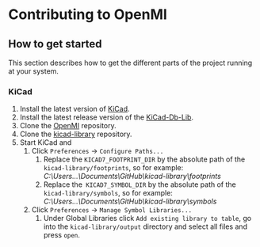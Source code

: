 # Contributing to OpenMI

## How to get started

This section describes how to get the different parts of the project running at your system.

### KiCad

1. Install the latest version of [KiCad](https://www.kicad.org/).
2. Install the latest release version of the [KiCad-Db-Lib](https://github.com/Projektanker/kicad-db-lib/releases).
3. Clone the [OpenMI]((https://github.com/OpenCleanEnergy/OpenMI.git)) repository.
4. Clone the [kicad-library](https://github.com/OpenCleanEnergy/kicad-library) repository.
5. Start KiCad and
   1. Click `Preferences` -> `Configure Paths...`
      1. Replace the `KICAD7_FOOTPRINT_DIR` by the absolute path of the `kicad-library/footprints`, so for example: *C:\Users\...\Documents\GitHub\kicad-library\footprints*
      2. Replace the` KICAD7_SYMBOL_DIR` by the absolute path of the `kicad-library/symbols`, so for example: *C:\Users\...\Documents\GitHub\kicad-library\symbols*
   2. Click `Preferences` -> `Manage Symbol Libraries...`
      1. Under Global Libraries click `Add existing library to table`, go into the `kicad-library/output` directory and select all files and press `open`.
